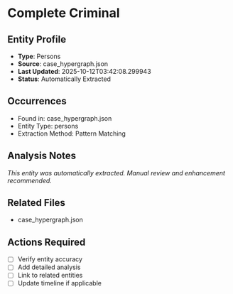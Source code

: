 # Complete Criminal

## Entity Profile
- **Type**: Persons
- **Source**: case_hypergraph.json
- **Last Updated**: 2025-10-12T03:42:08.299943
- **Status**: Automatically Extracted

## Occurrences
- Found in: case_hypergraph.json
- Entity Type: persons
- Extraction Method: Pattern Matching

## Analysis Notes
*This entity was automatically extracted. Manual review and enhancement recommended.*

## Related Files
- case_hypergraph.json

## Actions Required
- [ ] Verify entity accuracy
- [ ] Add detailed analysis
- [ ] Link to related entities
- [ ] Update timeline if applicable
